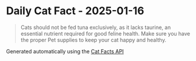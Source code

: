 # Daily Cat Fact - 2025-01-16

> Cats should not be fed tuna exclusively, as it lacks taurine, an essential nutrient required for good feline health.  Make sure you have the proper Pet supplies to keep your cat happy and healthy.

Generated automatically using the [Cat Facts API](https://catfact.ninja)
